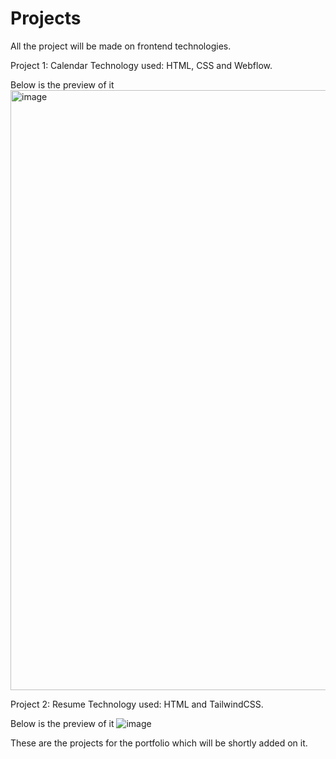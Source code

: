 # Projects

All the project will be made on frontend technologies.

Project 1: Calendar
Technology used: HTML, CSS and Webflow.

Below is the preview of it
<img width="960" alt="image" src="https://github.com/radzhiv25/Projects/assets/84130482/aef3c56c-1728-4a7c-a002-e6179a98cafe">

Project 2: Resume
Technology used: HTML and TailwindCSS.

Below is the preview of it
![image](https://github.com/radzhiv25/Projects/assets/84130482/4d05258f-e659-4b62-a5a3-9bcb96d24133)

These are the projects for the portfolio which will be shortly added on it.
